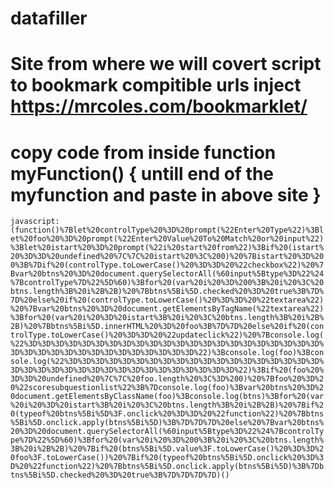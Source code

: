 # datafiller

# Site from where we will covert script to bookmark compitible urls inject https://mrcoles.com/bookmarklet/
# copy code from inside  function myFunction() { untill end of the myfunction and paste in above site }
    
`javascript:(function()%7Blet%20controlType%20%3D%20prompt(%22Enter%20Type%22)%3Blet%20foo%20%3D%20prompt(%22Enter%20Value%20To%20Match%20or%20input%22)%3Blet%20istart%20%3D%20prompt(%22i%20start%20from%22)%3Bif%20(istart%20%3D%3D%20undefined%20%7C%7C%20istart%20%3C%200)%20%7Bistart%20%3D%200%3B%7Dif%20(controlType.toLowerCase()%20%3D%3D%20%22checkbox%22)%20%7Bvar%20btns%20%3D%20document.querySelectorAll(%60input%5Btype%3D%22%24%7BcontrolType%7D%22%5D%60)%3Bfor%20(var%20i%20%3D%200%3B%20i%20%3C%20btns.length%3B%20i%2B%2B)%20%7Bbtns%5Bi%5D.checked%20%3D%20true%3B%7D%7D%20else%20if%20(controlType.toLowerCase()%20%3D%3D%20%22textarea%22)%20%7Bvar%20btns%20%3D%20document.getElementsByTagName(%22textarea%22)%3Bfor%20(var%20i%20%3D%20istart%3B%20i%20%3C%20btns.length%3B%20i%2B%2B)%20%7Bbtns%5Bi%5D.innerHTML%20%3D%20foo%3B%7D%7D%20else%20if%20(controlType.toLowerCase()%20%3D%3D%20%22updateclick%22)%20%7Bconsole.log(%22%3D%3D%3D%3D%3D%3D%3D%3D%3D%3D%3D%3D%3D%3D%3D%3D%3D%3D%3D%3D%3D%3D%3D%3D%3D%3D%3D%3D%3D%3D%3D%3D%3D%3D%3D%3D%22)%3Bconsole.log(foo)%3Bconsole.log(%22%3D%3D%3D%3D%3D%3D%3D%3D%3D%3D%3D%3D%3D%3D%3D%3D%3D%3D%3D%3D%3D%3D%3D%3D%3D%3D%3D%3D%3D%3D%3D%3D%3D%3D%3D%3D%22)%3Bif%20(foo%20%3D%3D%20undefined%20%7C%7C%20foo.length%20%3C%3D%200)%20%7Bfoo%20%3D%20%22scoresubquestionlist%22%3B%7Dconsole.log(foo)%3Bvar%20btns%20%3D%20document.getElementsByClassName(foo)%3Bconsole.log(btns)%3Bfor%20(var%20i%20%3D%20istart%3B%20i%20%3C%20btns.length%3B%20i%2B%2B)%20%7Bif%20(typeof%20btns%5Bi%5D%3F.onclick%20%3D%3D%20%22function%22)%20%7Bbtns%5Bi%5D.onclick.apply(btns%5Bi%5D)%3B%7D%7D%7D%20else%20%7Bvar%20btns%20%3D%20document.querySelectorAll(%60input%5Btype%3D%22%24%7BcontrolType%7D%22%5D%60)%3Bfor%20(var%20i%20%3D%200%3B%20i%20%3C%20btns.length%3B%20i%2B%2B)%20%7Bif%20(btns%5Bi%5D.value%3F.toLowerCase()%20%3D%3D%20foo%3F.toLowerCase())%20%7Bif%20(typeof%20btns%5Bi%5D.onclick%20%3D%3D%20%22function%22)%20%7Bbtns%5Bi%5D.onclick.apply(btns%5Bi%5D)%3B%7Dbtns%5Bi%5D.checked%20%3D%20true%3B%7D%7D%7D%7D)()`

